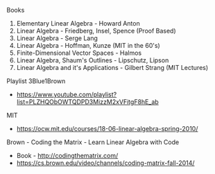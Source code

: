 
Books

1. Elementary Linear Algebra - Howard Anton
2. Linear Algebra - Friedberg, Insel, Spence (Proof Based)
3. Linear Algebra - Serge Lang
4. Linear Algebra - Hoffman, Kunze (MIT in the 60's)
5. Finite-Dimensional Vector Spaces - Halmos
6. Linear Algebra, Shaum's Outlines - Lipschutz, Lipson
7. Linear Algebra and it's Applications - Gilbert Strang (MIT Lectures)


Playlist 3Blue1Brown
- https://www.youtube.com/playlist?list=PLZHQObOWTQDPD3MizzM2xVFitgF8hE_ab

MIT
- https://ocw.mit.edu/courses/18-06-linear-algebra-spring-2010/


Brown - Coding the Matrix - Learn Linear Algebra with Code
- Book - http://codingthematrix.com/
- https://cs.brown.edu/video/channels/coding-matrix-fall-2014/
